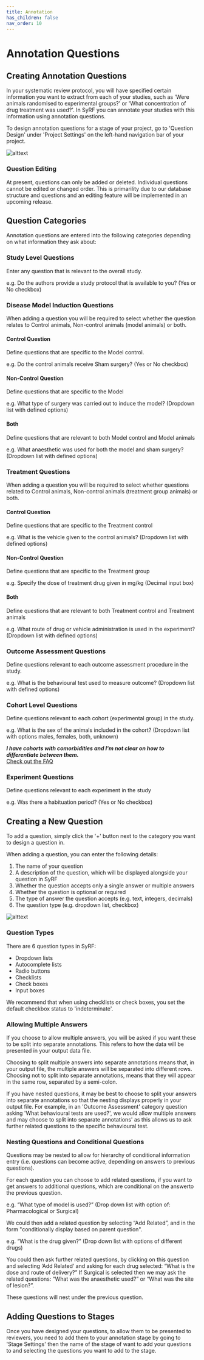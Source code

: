 ```yaml
---
title: Annotation
has_children: false
nav_order: 10
---
```


# Annotation Questions

## Creating Annotation Questions
In your systematic review protocol, you will have specified certain information you want to extract from each of your studies, such as 'Were animals randomised to experimental groups?' or 'What concentration of drug treatment was used?'. In SyRF you can annotate your studies with this information using annotation questions.

To design annotation questions for a stage of your project, go to 'Question Design' under 'Project Settings' on the left-hand navigation bar of your project.

![alttext](figs/Fig_Question_design.png)

### Question Editing
At present, questions can only be added or deleted. Individual questions cannot be edited or changed order. This is primarility due to our database structure and questions and an editing feature will be implemented in an upcoming release.

## Question Categories
Annotation questions are entered into the following categories depending on what information they ask about:

### Study Level Questions
Enter any question that is relevant to the overall study. 

e.g. Do the authors provide a study protocol that is available to you?
(Yes or No checkbox)

### Disease Model Induction Questions
When adding a question you will be required to select whether the question relates to Control animals, Non-control animals (model animals) or both. 

#### Control Question
Define questions that are specific to the Model control.

e.g. Do the control animals receive Sham surgery?
(Yes or No checkbox)

#### Non-Control Question
Define questions that are specific to the Model

e.g. What type of surgery was carried out to induce the model?
(Dropdown list with defined options)

#### Both
Define questions that are relevant to both Model control and Model animals

e.g. What anaesthetic was used for both the model and sham surgery?
(Dropdown list with defined options)

### Treatment Questions
When adding a question you will be required to select whether questions related to Control animals, Non-control animals (treatment group animals) or both.

#### Control Question
Define questions that are specific to the Treatment control

e.g. What is the vehicle given to the control animals? 
(Dropdown list with defined options)

#### Non-Control Question
Define questions that are specific to the Treatment group

e.g. Specify the dose of treatment drug given in mg/kg
(Decimal input box)

#### Both
Define questions that are relevant to both Treatment control and Treatment animals

e.g. What route of drug or vehicle administration is used in the experiment?
(Dropdown list with defined options)

### Outcome Assessment Questions
Define questions relevant to each outcome assessment procedure in the study.

e.g. What is the behavioural test used to measure outcome?
(Dropdown list with defined options)

### Cohort Level Questions
Define questions relevant to each cohort (experimental group) in the study. 

e.g. What is the sex of the animals included in the cohort?
(Dropdown list with options males, females, both, unknown)

**_I have cohorts with comorbidities and I'm not clear on how to differentiate between them._**<br/>
[Check out the FAQ](https://syrf.org.uk/faq)

### Experiment Questions
Define questions relevant to each experiment in the study

e.g. Was there a habituation period?
(Yes or No checkbox)

## Creating a New Question
To add a question, simply click the '+' button next to the category you want to design a question in.

When adding a question, you can enter the following details:

1. The name of your question
2. A description of the question, which will be displayed alongside your question in SyRF
3. Whether the question accepts only a single answer or multiple answers
4. Whether the question is optional or required
5. The type of answer the question accepts (e.g. text, integers, decimals)
6. The question type (e.g. dropdown list, checkbox)

![alttext](figs/Fig_Question_dialogue.png)

### Question Types
There are 6 question types in SyRF:

* Dropdown lists
* Autocomplete lists
* Radio buttons
* Checklists
* Check boxes
* Input boxes

We recommend that when using checklists or check boxes, you set the default checkbox status to 'indeterminate'.

### Allowing Multiple Answers
If you choose to allow multiple answers, you will be asked if you want these to be split into separate annotations. This refers to how the data will be presented in your output data file.

Choosing to split multiple answers into separate annotations means that, in your output file, the multiple answers will be separated into different rows. Choosing not to split into separate annotations, means that they will appear in the same row, separated by a semi-colon. 

If you have nested questions, it may be best to choose to split your answers into separate annotations so that the nesting displays properly in your output file. For example, in an 'Outcome Assessment' category question asking 'What behavioural tests are used?', we would allow multiple answers and may choose to split into separate annotations' as this allows us to ask further related questions to the specific behavioural test.

### Nesting Questions and Conditional Questions
Questions may be nested to allow for hierarchy of conditional information entry (i.e. questions can become active, depending on answers to previous questions). 

For each question you can choose to add related questions, if you want to get answers to additional questions, which are conditional on the answerto the previous question.

e.g. “What type of model is used?”
(Drop down list with option of: Pharmacological or Surgical)

We could then add a related question by selecting “Add Related”, and in the form "conditionally display based on parent question".

e.g. “What is the drug given?”
(Drop down list with options of different drugs)

You could then ask further related questions, by clicking on this question and selecting ‘Add Related’ and asking for each drug selected: “What is the dose and route of delivery?” If Surgical is selected then we may ask the related questions: “What was the anaesthetic used?” or “What was the site of lesion?”.

These questions will nest under the previous question.

## Adding Questions to Stages
Once you have designed your questions, to allow them to be presented to reviewers, you need to add them to your annotation stage by going to 'Stage Settings' then the name of the stage of want to add your questions to and selecting the questions you want to add to the stage.


